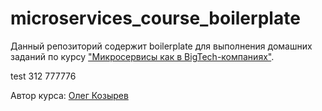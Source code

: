 # microservices_course_boilerplate

Данный репозиторий содержит boilerplate для выполнения домашних заданий по курсу ["Микросервисы как в BigTech-компаниях"](https://olezhek28.courses/).

test    312    777776

Автор курса: [Олег Козырев](https://www.linkedin.com/in/olezhek28/)
